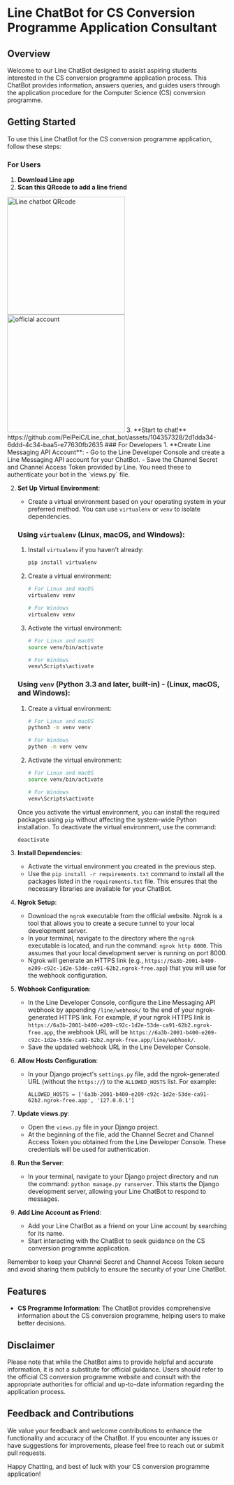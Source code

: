 # Line ChatBot for CS Conversion Programme Application Consultant

## Overview

Welcome to our Line ChatBot designed to assist aspiring students interested in the CS conversion programme application process. This ChatBot provides information, answers queries, and guides users through the application procedure for the Computer Science (CS) conversion programme.

## Getting Started
To use this Line ChatBot for the CS conversion programme application, follow these steps:

### For Users
1. **Download Line app**
2. **Scan this QRcode to add a line friend**
<img width="269" alt="Line chatbot QRcode" src="https://github.com/PeiPeiC/Line_chat_bot/assets/104357328/a21dd7d8-2409-4bc0-9cd0-a3a87b7e9447">
<img width="269" alt="official account" src="https://github.com/PeiPeiC/Line_chat_bot/assets/104357328/dc3aec4d-3826-47be-b2bb-463b3e6301a0">
3. **Start to chat!**
https://github.com/PeiPeiC/Line_chat_bot/assets/104357328/2d1dda34-6ddd-4c34-baa5-e77630fb2635
### For Developers
1. **Create Line Messaging API Account**:
   - Go to the Line Developer Console and create a Line Messaging API account for your ChatBot.
   - Save the Channel Secret and Channel Access Token provided by Line. You need these to authenticate your bot in the `views.py` file.

2. **Set Up Virtual Environment**:
   - Create a virtual environment based on your operating system in your preferred method. You can use `virtualenv` or `venv` to isolate dependencies.

   ### Using `virtualenv` (Linux, macOS, and Windows):

   1. Install `virtualenv` if you haven't already:

      ```bash
      pip install virtualenv
      ```

   2. Create a virtual environment:

      ```bash
      # For Linux and macOS
      virtualenv venv

      # For Windows
      virtualenv venv
      ```

   3. Activate the virtual environment:

      ```bash
      # For Linux and macOS
      source venv/bin/activate

      # For Windows
      venv\Scripts\activate
      ```

   ### Using `venv` (Python 3.3 and later, built-in) - (Linux, macOS, and Windows):

   1. Create a virtual environment:

      ```bash
      # For Linux and macOS
      python3 -m venv venv

      # For Windows
      python -m venv venv
      ```

   2. Activate the virtual environment:

      ```bash
      # For Linux and macOS
      source venv/bin/activate

      # For Windows
      venv\Scripts\activate
      ```

   Once you activate the virtual environment, you can install the required packages using `pip` without affecting the system-wide Python installation. To deactivate the virtual environment, use the command:

   ```bash
   deactivate


3. **Install Dependencies**:
   - Activate the virtual environment you created in the previous step.
   - Use the `pip install -r requirements.txt` command to install all the packages listed in the `requirements.txt` file. This ensures that the necessary libraries are available for your ChatBot.

4. **Ngrok Setup**:
   - Download the `ngrok` executable from the official website. Ngrok is a tool that allows you to create a secure tunnel to your local development server.
   - In your terminal, navigate to the directory where the `ngrok` executable is located, and run the command: `ngrok http 8000`. This assumes that your local development server is running on port 8000.
   - Ngrok will generate an HTTPS link (e.g., `https://6a3b-2001-b400-e209-c92c-1d2e-53de-ca91-62b2.ngrok-free.app`) that you will use for the webhook configuration.

5. **Webhook Configuration**:
   - In the Line Developer Console, configure the Line Messaging API webhook by appending `/line/webhook/` to the end of your ngrok-generated HTTPS link. For example, if your ngrok HTTPS link is `https://6a3b-2001-b400-e209-c92c-1d2e-53de-ca91-62b2.ngrok-free.app`, the webhook URL will be `https://6a3b-2001-b400-e209-c92c-1d2e-53de-ca91-62b2.ngrok-free.app/line/webhook/`.
   - Save the updated webhook URL in the Line Developer Console.

6. **Allow Hosts Configuration**:
   - In your Django project's `settings.py` file, add the ngrok-generated URL (without the `https://`) to the `ALLOWED_HOSTS` list. For example:
     ```
     ALLOWED_HOSTS = ['6a3b-2001-b400-e209-c92c-1d2e-53de-ca91-62b2.ngrok-free.app', '127.0.0.1']
     ```

7. **Update views.py**:
   - Open the `views.py` file in your Django project.
   - At the beginning of the file, add the Channel Secret and Channel Access Token you obtained from the Line Developer Console. These credentials will be used for authentication.

8. **Run the Server**:
   - In your terminal, navigate to your Django project directory and run the command: `python manage.py runserver`. This starts the Django development server, allowing your Line ChatBot to respond to messages.

9. **Add Line Account as Friend**:
   - Add your Line ChatBot as a friend on your Line account by searching for its name.
   - Start interacting with the ChatBot to seek guidance on the CS conversion programme application.

Remember to keep your Channel Secret and Channel Access Token secure and avoid sharing them publicly to ensure the security of your Line ChatBot.

## Features

- **CS Programme Information**: The ChatBot provides comprehensive information about the CS conversion programme, helping users to make better decisions.



## Disclaimer

Please note that while the ChatBot aims to provide helpful and accurate information, it is not a substitute for official guidance. Users should refer to the official CS conversion programme website and consult with the appropriate authorities for official and up-to-date information regarding the application process.

## Feedback and Contributions

We value your feedback and welcome contributions to enhance the functionality and accuracy of the ChatBot. If you encounter any issues or have suggestions for improvements, please feel free to reach out or submit pull requests.

Happy Chatting, and best of luck with your CS conversion programme application!
